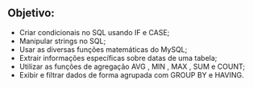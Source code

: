 ## Objetivo:

<ul>
  <li>Criar condicionais no SQL usando IF e CASE;</li>

  <li>Manipular strings no SQL;</li>

  <li>Usar as diversas funções matemáticas do MySQL;</li>

  <li>Extrair informações específicas sobre datas de uma tabela;</li>
  
  <li>Utilizar as funções de agregação AVG , MIN , MAX , SUM e COUNT;</li>

  <li>Exibir e filtrar dados de forma agrupada com GROUP BY e HAVING.</li>
</ul>
